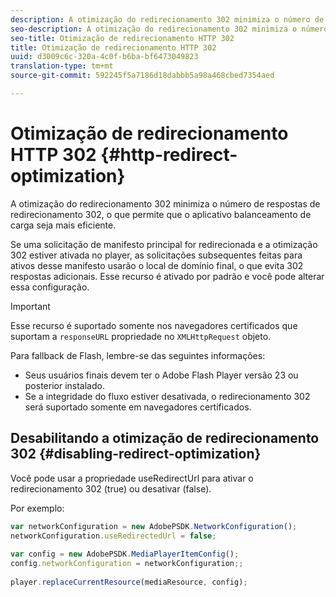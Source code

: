 ```yaml
---
description: A otimização do redirecionamento 302 minimiza o número de respostas de redirecionamento 302, o que permite que o aplicativo balanceamento de carga seja mais eficiente.
seo-description: A otimização do redirecionamento 302 minimiza o número de respostas de redirecionamento 302, o que permite que o aplicativo balanceamento de carga seja mais eficiente.
seo-title: Otimização de redirecionamento HTTP 302
title: Otimização de redirecionamento HTTP 302
uuid: d3009c6c-320a-4c0f-b6ba-bf6473049823
translation-type: tm+mt
source-git-commit: 592245f5a7186d18dabbb5a98a468cbed7354aed

---
```



# Otimização de redirecionamento HTTP 302 {#http-redirect-optimization}

A otimização do redirecionamento 302 minimiza o número de respostas de redirecionamento 302, o que permite que o aplicativo balanceamento de carga seja mais eficiente.

Se uma solicitação de manifesto principal for redirecionada e a otimização 302 estiver ativada no player, as solicitações subsequentes feitas para ativos desse manifesto usarão o local de domínio final, o que evita 302 respostas adicionais. Esse recurso é ativado por padrão e você pode alterar essa configuração.

>[!IMPORTANT]
>
>Esse recurso é suportado somente nos navegadores certificados que suportam a `responseURL` propriedade no `XMLHttpRequest` objeto.

Para fallback de Flash, lembre-se das seguintes informações:

* Seus usuários finais devem ter o Adobe Flash Player versão 23 ou posterior instalado.
* Se a integridade do fluxo estiver desativada, o redirecionamento 302 será suportado somente em navegadores certificados.

## Desabilitando a otimização de redirecionamento 302 {#disabling-redirect-optimization}

Você pode usar a propriedade useRedirectUrl para ativar o redirecionamento 302 (true) ou desativar (false).

Por exemplo:

```js
var networkConfiguration = new AdobePSDK.NetworkConfiguration(); 
networkConfiguration.useRedirectedUrl = false; 
 
var config = new AdobePSDK.MediaPlayerItemConfig(); 
config.networkConfiguration = networkConfiguration;; 
 
player.replaceCurrentResource(mediaResource, config);
```
